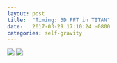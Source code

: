```yaml
---
layout: post
title:  "Timing: 3D FFT in TITAN"
date:   2017-03-29 17:10:24 -0800
categories: self-gravity
---
```


<img src="{{ site.url }}assets/times_pfft.png">

<img src="{{ site.url }}assets/times.png">
